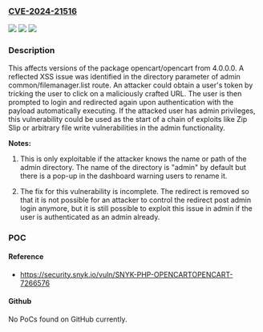 ### [CVE-2024-21516](https://cve.mitre.org/cgi-bin/cvename.cgi?name=CVE-2024-21516)
![](https://img.shields.io/static/v1?label=Product&message=opencart%2Fopencart&color=blue)
![](https://img.shields.io/static/v1?label=Version&message=4.0.0.0%3C%20*%20&color=brighgreen)
![](https://img.shields.io/static/v1?label=Vulnerability&message=Reflected%20Cross-site%20Scripting&color=brighgreen)

### Description

This affects versions of the package opencart/opencart from 4.0.0.0. A reflected XSS issue was identified in the directory parameter of admin common/filemanager.list route. An attacker could obtain a user's token by tricking the user to click on a maliciously crafted URL. The user is then prompted to login and redirected again upon authentication with the payload automatically executing. If the attacked user has admin privileges, this vulnerability could be used as the start of a chain of exploits like Zip Slip or arbitrary file write vulnerabilities in the admin functionality.**Notes:**1) This is only exploitable if the attacker knows the name or path of the admin directory. The name of the directory is "admin" by default but there is a pop-up in the dashboard warning users to rename it.2) The fix for this vulnerability is incomplete. The redirect is removed so that it is not possible for an attacker to control the redirect post admin login anymore, but it is still possible to exploit this issue in admin if the user is authenticated as an admin already.

### POC

#### Reference
- https://security.snyk.io/vuln/SNYK-PHP-OPENCARTOPENCART-7266576

#### Github
No PoCs found on GitHub currently.


